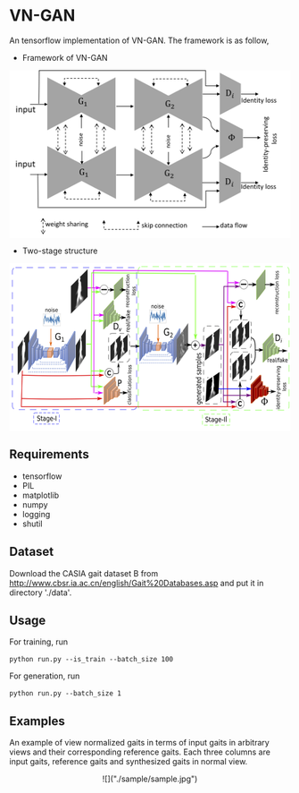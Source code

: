 # VN-GAN
An tensorflow implementation of VN-GAN. The framework is as follow,
* Framework of VN-GAN

<div align=center>
<img src="./model/framework.png" width = "600" height = "300" alt="Framework of VN-GAN" align=center />
</div>

* Two-stage structure
<div align=center>
<img src="./model/two-stage.png" width = "600" height = "300" alt="Framework of VN-GAN" align=center />
</div>

## Requirements
* tensorflow 
* PIL
* matplotlib
* numpy
* logging
* shutil

## Dataset

Download the CASIA gait dataset B from http://www.cbsr.ia.ac.cn/english/Gait%20Databases.asp and put it in directory './data'.
## Usage

For training, run

```
python run.py --is_train --batch_size 100
```

For generation, run

```
python run.py --batch_size 1
```
## Examples

An example of view normalized gaits in terms of input gaits in arbitrary views and their corresponding reference gaits. Each three columns are input gaits, reference gaits and synthesized gaits in normal view.

<div align=center>
![]("./sample/sample.jpg")
</div>




